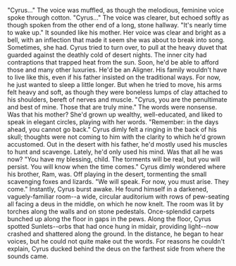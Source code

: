 "Cyrus..." The voice was muffled, as though the melodious, feminine voice spoke through cotton.
"Cyrus..." The voice was clearer, but echoed softly as though spoken from the other end of a long, stone hallway.
"It's nearly time to wake up." It sounded like his mother. Her voice was clear and bright as a bell, with an inflection that made it seem she was about to break into song. Sometimes, she had.
Cyrus tried to turn over, to pull at the heavy duvet that guarded against the deathly cold of desert nights. The inner city had contraptions that trapped heat from the sun. Soon, he'd be able to afford those and many other luxuries. He'd be an Aligner. His family wouldn't have to live like this, even if his father insisted on the traditional ways.
For now, he just wanted to sleep a little longer. But when he tried to move, his arms felt heavy and soft, as though they were boneless lumps of clay attached to his shoulders, bereft of nerves and muscle.
"Cyrus, you are the penultimate and best of mine. Those that are truly mine."
The words were nonsense. Was that his mother? She'd grown up wealthy, well-educated, and liked to speak in elegant circles, playing with her words.
"Remember: in the days ahead, you cannot go back."
Cyrus dimly felt a ringing in the back of his skull; thoughts were not coming to him with the clarity to which he'd grown accustomed. Out in the desert with his father, he'd mostly used his muscles to hunt and scavenge. Lately, he'd only used his mind. Was that all he was now?
"You have my blessing, child. The torments will be real, but you will persist. You will know when the time comes."
Cyrus dimly wondered where his brother, Ram, was. Off playing in the desert, tormenting the small scavenging foxes and lizards.
"We will speak. For now, you must arise. They come."
Instantly, Cyrus burst awake. He found himself in a darkened, vaguely-familiar room--a wide, circular auditorium with rows of pew-seating all facing a deus in the middle, on which he now knelt. The room was lit by torches along the walls and on stone pedestals. Once-splendid carpets bunched up along the floor in gaps in the pews. Along the floor, Cyrus spotted Sunlets--orbs that had once hung in midair, providing light--now crashed and shattered along the ground.
In the distance, he began to hear voices, but he could not quite make out the words.
For reasons he couldn't explain, Cyrus ducked behind the deus on the farthest side from where the sounds came.
